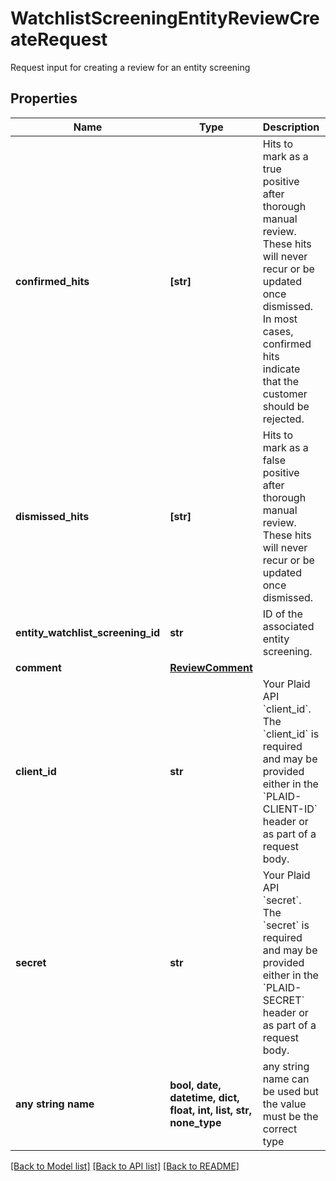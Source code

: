 # WatchlistScreeningEntityReviewCreateRequest

Request input for creating a review for an entity screening

## Properties
Name | Type | Description | Notes
------------ | ------------- | ------------- | -------------
**confirmed_hits** | **[str]** | Hits to mark as a true positive after thorough manual review. These hits will never recur or be updated once dismissed. In most cases, confirmed hits indicate that the customer should be rejected. | 
**dismissed_hits** | **[str]** | Hits to mark as a false positive after thorough manual review. These hits will never recur or be updated once dismissed. | 
**entity_watchlist_screening_id** | **str** | ID of the associated entity screening. | 
**comment** | [**ReviewComment**](ReviewComment.md) |  | [optional] 
**client_id** | **str** | Your Plaid API &#x60;client_id&#x60;. The &#x60;client_id&#x60; is required and may be provided either in the &#x60;PLAID-CLIENT-ID&#x60; header or as part of a request body. | [optional] 
**secret** | **str** | Your Plaid API &#x60;secret&#x60;. The &#x60;secret&#x60; is required and may be provided either in the &#x60;PLAID-SECRET&#x60; header or as part of a request body. | [optional] 
**any string name** | **bool, date, datetime, dict, float, int, list, str, none_type** | any string name can be used but the value must be the correct type | [optional]

[[Back to Model list]](../README.md#documentation-for-models) [[Back to API list]](../README.md#documentation-for-api-endpoints) [[Back to README]](../README.md)


